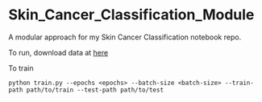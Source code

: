 # Skin_Cancer_Classification_Module
A modular approach for my Skin Cancer Classification notebook repo.

To run, download data at [here](https://drive.google.com/drive/folders/13LVR29hO_TYJPZ0-e9TLOins6Q9-Bq7I?usp=drive_link)

To train
```
python train.py --epochs <epochs> --batch-size <batch-size> --train-path path/to/train --test-path path/to/test
```

